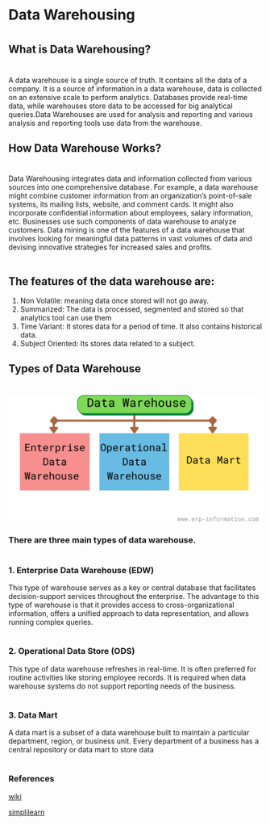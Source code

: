 # **Data Warehousing**
#
## What is Data Warehousing?
#

  A data warehouse is a single source of truth. It contains all the data of a company. It is a source of information.in a data warehouse, data is collected on an extensive scale to perform analytics. Databases provide real-time data, while warehouses store data to be accessed for big analytical queries.Data Warehouses are used for analysis and reporting and various analysis and reporting tools use data from the warehouse.
</br>

##  How Data Warehouse Works?
# 
 Data Warehousing integrates data and information collected from various sources into one comprehensive database. For example, a data warehouse might combine customer information from an organization’s point-of-sale systems, its mailing lists, website, and comment cards. It might also incorporate confidential information about employees, salary information, etc. Businesses use such components of data warehouse to analyze customers. 
 Data mining is one of the features of a data warehouse that involves looking for meaningful data patterns in vast volumes of data and devising innovative strategies for increased sales and profits.  
</br>

##  The features of the data warehouse are:
<ol>
    <li>Non Volatile: meaning data once stored will not go away.
    </li>
    <li>Summarized: The data is processed, segmented and stored so that analytics tool can use them</li>
    <li>Time Variant: It  stores data for a period of time. It also contains historical data.</li>
    <li>Subject Oriented: Its stores data related to a subject.</li>
</ol>


## Types of Data Warehouse
# 
![Types of Data warehouse](Data-warehouse-1.png)

### There are three main types of data warehouse.
#


### 1. Enterprise Data Warehouse (EDW)

 This type of warehouse serves as a key or central database that facilitates decision-support services throughout the enterprise. The advantage to this type of warehouse is that it provides access to cross-organizational information, offers a unified approach to data representation, and allows running complex queries.
#
### 2.  Operational Data Store (ODS)

 This type of data warehouse refreshes in real-time. It is often preferred for routine activities like storing employee records. It is required when data warehouse systems do not support reporting needs of the business. 
#
### 3. Data Mart

 A data mart is a subset of a data warehouse built to maintain a particular department, region, or business unit. Every department of a business has a central repository or data mart to store data
# 

### References
<a href="https://en.wikipedia.org/wiki/Data_warehouse">wiki</a>

<a href="https://www.simplilearn.com/data-warehouse-article">simplilearn</a>

